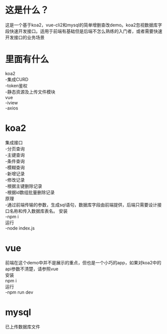 # 这是什么？
这是一个基于koa2，vue-cli2和mysql的简单增删查改demo。koa2忽视数据库字段快速开发接口。适用于前端有基础但是后端不怎么熟练的入门者，或者需要快速开发接口的业务场景
# 里面有什么
koa2  
  -集成CURD  
  -token鉴权  
  -静态资源及上传文件模块  
vue  
  -iview  
  -axios  
# koa2
集成接口  
  -分页查询  
  -主键查询  
  -条件查询  
  -模糊查询  
  -新增记录  
  -修改记录  
  -根据主键删除记录  
  -根据id数组批量删除记录  
原理  
  -通过前端传输的参数，生成sql语句，数据库字段由前端提供，后端只需要设计接口名称和传入数据库表名。
安装  
  -npm i  
运行  
  -node index.js
# vue
前端在这个demo中并不是展示的重点，但也是一个小巧的app，如果对koa2中的api参数不清楚，请参照vue  
安装  
npm i  
运行  
  -npm run dev
  # mysql
 已上传数据库文件 
